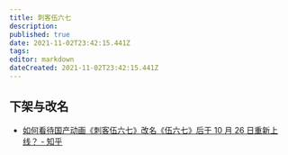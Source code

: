 ```yaml
---
title: 刺客伍六七
description: 
published: true
date: 2021-11-02T23:42:15.441Z
tags: 
editor: markdown
dateCreated: 2021-11-02T23:42:15.441Z
---
```


## 下架与改名

+ [如何看待国产动画《刺客伍六七》改名《伍六七》后于 10 月 26 日重新上线？ - 知乎](https://web.archive.org/web/20211102061327/https://www.zhihu.com/question/494681894)
